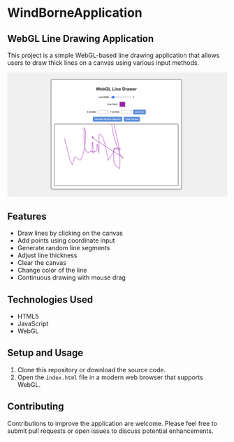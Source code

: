 # WindBorneApplication


## WebGL Line Drawing Application

This project is a simple WebGL-based line drawing application that allows users to draw thick lines on a canvas using various input methods.

![Screenshot](https://github.com/Shrutii07/WindBorneApplication/blob/main/app.png)


## Features

- Draw lines by clicking on the canvas
- Add points using coordinate input
- Generate random line segments
- Adjust line thickness
- Clear the canvas
- Change color of the line
- Continuous drawing with mouse drag

## Technologies Used

- HTML5
- JavaScript
- WebGL

## Setup and Usage

1. Clone this repository or download the source code.
2. Open the `index.html` file in a modern web browser that supports WebGL.

## Contributing

Contributions to improve the application are welcome. Please feel free to submit pull requests or open issues to discuss potential enhancements.
